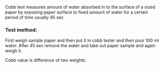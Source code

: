 Cobb test measures amount of water absorbed in to the surface of a sized paper by exposing  paper surface to fixed amount of water for a certain
period of time  usually 45 sec.   
### Test method:  
First weigh sample paper and then put it in cobb tester and then pour 100 ml water. After 45 sec remove the water and take out paper sample and again
weigh it.  

Cobb value is difference of two weights.